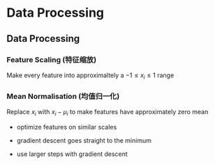 # Data Processing

## Data Processing

### Feature Scaling (特征缩放)

Make every feature into approximaltely a $-1 \leq x_i \leq 1$ range

### Mean Normalisation (均值归一化)

Replace $x_i$ with $x_i - \mu_i$ to make features have approximately zero mean

- optimize features on similar scales

- gradient descent goes straight to the minimum
- use larger steps with gradient descent

